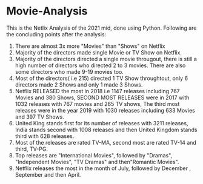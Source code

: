 # Movie-Analysis

This is the Netlix Analysis of the 2021 mid, done using Python. Following are the concluding points after the analysis:

1. There are almost 3x more "Movies" than "Shows" on Netflix
2. Majority of the directors made single Movie or TV Show on Netflix.
3. Majority of the directors directed a single movie througout, there is still a high number of directors who directed 2 to 3 movies. There are also some directors who made 9-19 movies too.
4. Most of the directors( i.e 215) directed 1 TV Show throughtout, only 6 directors made 2 Shows and only 1 made 3 Shows.
5. Netflix RELEASED the most in 2018 i.e 1147 releases including 767 Movies and 380 Shows, 
   SECOND MOST RELEASES were in 2017 with 1032 releases with 767 movies and 265 TV shows,
   The third most releases were in the year 2019 with 1030 releases including 633 Movies and 397 TV Shows.
6. United King stands first for its number of releases with 3211 releases, India stands second with 1008 releases and then United Kingdom stands third with 628 releases.
7. Most of the releases are rated TV-MA, second most are rated TV-14 and third, TV-PG.
8. Top releases are "International Movies", followed by "Dramas", "Independent Movies", "TV Dramas" and then"Romantic Movies".
9. Netflix releases the most in the month of July, followed by December , September and then April.
